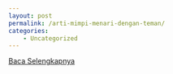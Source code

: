 ```yaml
---
layout: post
permalink: /arti-mimpi-menari-dengan-teman/
categories:
    - Uncategorized
---
```


[Baca Selengkapnya](/03)